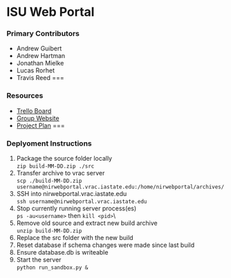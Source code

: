 ISU Web Portal
===
### Primary Contributors
* Andrew Guibert
* Andrew Hartman
* Jonathan Mielke
* Lucas Rorhet
* Travis Reed 
===
### Resources
* [Trello Board](https://trello.com/b/kPAKvBao/senior-design)
* [Group Website](http://may1518.ece.iastate.edu/)
* [Project Plan](https://drive.google.com/a/iastate.edu/file/d/0B6mbCLySBSQxOUxYQ196eUY5cXc/view?usp=sharing)
===
### Deplyoment Instructions
1. Package the source folder locally <br>
`zip build-MM-DD.zip ./src`
2. Transfer archive to vrac server <br>
`scp ./build-MM-DD.zip username@nirwebportal.vrac.iastate.edu:/home/nirwebportal/archives/`
3. SSH into nirwebportal.vrac.iastate.edu <br>
`ssh username@nirwebportal.vrac.iastate.edu`
4. Stop currently running server process(es) <br>
`ps -au<username>` then `kill <pid>`\
5. Remove old source and extract new build archive <br>
`unzip build-MM-DD.zip`
6. Replace the src folder with the new build
7. Reset database if schema changes were made since last build
8. Ensure database.db is writeable
9. Start the server <br>
`python run_sandbox.py &`

